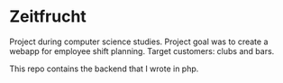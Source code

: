 # Zeitfrucht

Project during computer science studies.
Project goal was to create a webapp for employee shift planning. Target customers: clubs and bars.

This repo contains the backend that I wrote in php.
